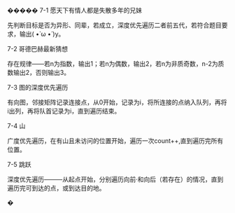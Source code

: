 �����
7-1 愿天下有情人都是失散多年的兄妹

先判断目标是否为异形、同辈，若成立，深度优先遍历二者前五代，若符合题目要求，输出( •̀ ω •́ )y。

7-2 哥德巴赫最新猜想

存在规律——若n为指数，输出1；若n为偶数，输出2，若n为非质奇数，n-2为质数输出2，否则输出3。

7-3 图的深度优先遍历

有向图，邻接矩阵记录连接点，从0开始，记录为i，将所连接的点纳入队列，再将i出列，再将队首记录为i，直到遍历结束。

7-4 山

广度优先遍历，在有山且未访问的位置开始，遍历一次count++,直到遍历完所有位置。

7-5 跳跃

深度优先遍历———从起点开始，分别遍历向前·和向后（若存在）的情况，直到遍历完可到达的点，或到达目的地。

�
























